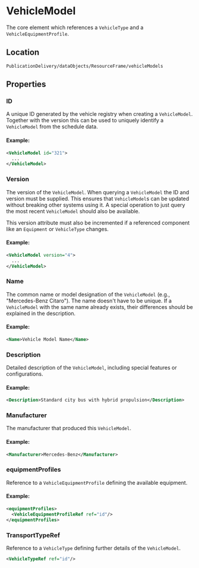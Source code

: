 # VehicleModel

The core element which references a `VehicleType` and a `VehicleEquipmentProfile`.

## Location
```
PublicationDelivery/dataObjects/ResourceFrame/vehicleModels
```

## Properties

### ID
A unique ID generated by the vehicle registry when creating a `VehicleModel`. Together with the version this can be used to uniquely identify a `VehicleModel` from the schedule data.

#### Example:
```xml
<VehicleModel id="321">
  ...
</VehicleModel>
```

### Version
The version of the `VehicleModel`. When querying a `VehicleModel` the ID and version must be supplied. This ensures that `VehicleModel`s can be updated without breaking other systems using it. A special operation to just query the most recent `VehicleModel` should also be available.

This version attribute must also be incremented if a referenced component like an `Equipment` or `VehicleType` changes.

#### Example:
```xml
<VehicleModel version="4">
  ...
</VehicleModel>
```

### Name
The common name or model designation of the `VehicleModel` (e.g., "Mercedes-Benz Citaro"). The name doesn't have to be unique. If a `VehicleModel` with the same name already exists, their differences should be explained in the description.

#### Example:
```xml
<Name>Vehicle Model Name</Name>
```

### Description
Detailed description of the `VehicleModel`, including special features or configurations.

#### Example:
```xml
<Description>Standard city bus with hybrid propulsion</Description>
```

### Manufacturer
The manufacturer that produced this `VehicleModel`.

#### Example:
```xml
<Manufacturer>Mercedes-Benz</Manufacturer>
```

### equipmentProfiles
Reference to a `VehicleEquipmentProfile` defining the available equipment.

#### Example:
```xml
<equipmentProfiles>
  <VehicleEquipmentProfileRef ref="id"/>
</equipmentProfiles>
```
### TransportTypeRef

Reference to a `VehicleType` defining further details of the `VehicleModel`.

```xml
<VehicleTypeRef ref="id"/>
```

